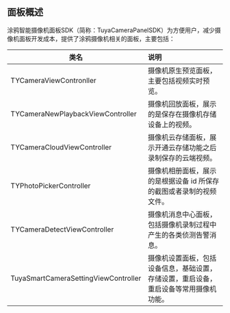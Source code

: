 ## 面板概述

涂鸦智能摄像机面板SDK（简称：TuyaCameraPanelSDK）为方便用户，减少摄像机面板开发成本，提供了涂鸦摄像机相关的面板，主要包括：

| 类名                    | 说明 |
| ----------------------- | :---- |
| TYCameraViewContronller |  摄像机原生预览面板，主要包括视频实时预览。  |
| TYCameraNewPlaybackViewController |  摄像机回放面板，展示的是保存在摄像机存储设备上的视频。  |
| TYCameraCloudViewController |  摄像机云存储面板，展示开通云存储功能之后录制保存的云端视频。    |
| TYPhotoPickerController | 摄像机相册面板，展示的是根据设备 id 所保存的截图或者录制的视频文件。 |
| TYCameraDetectViewController |  摄像机消息中心面板，包括摄像机录制过程中产生的各类侦测告警消息。  |
| TuyaSmartCameraSettingViewController |  摄像机设置面板，包括设备信息，基础设置，存储设置，重启设备，重启设备等常用摄像机功能。  |

